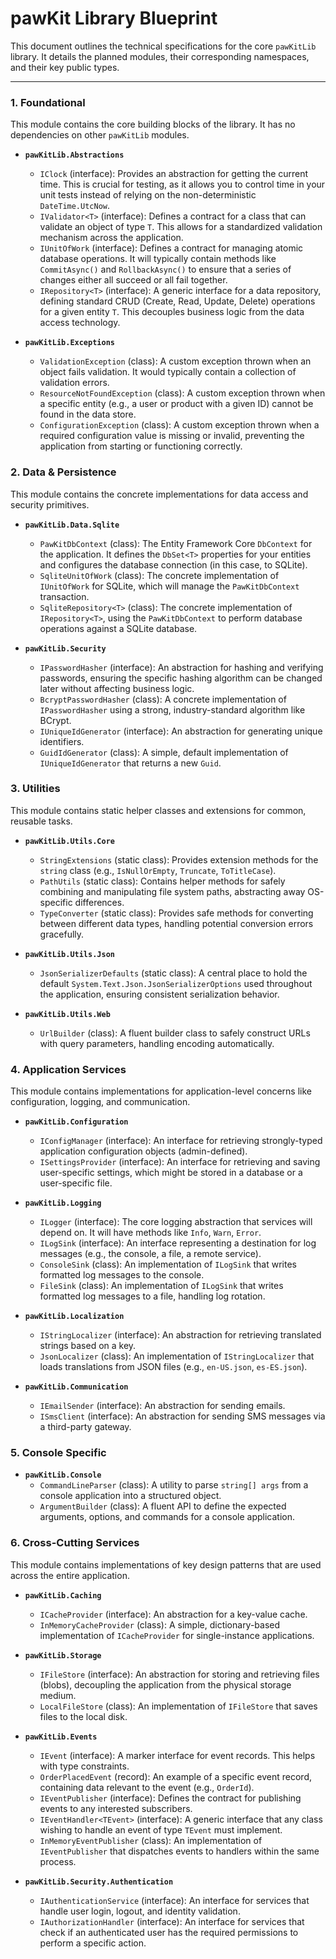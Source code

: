 ﻿# pawKit Library Blueprint

This document outlines the technical specifications for the core `pawKitLib` library. It details the planned modules, their corresponding namespaces, and their key public types.

---

### 1. Foundational

This module contains the core building blocks of the library. It has no dependencies on other `pawKitLib` modules.

*   **`pawKitLib.Abstractions`**
    *   `IClock` (interface): Provides an abstraction for getting the current time. This is crucial for testing, as it allows you to control time in your unit tests instead of relying on the non-deterministic `DateTime.UtcNow`.
    *   `IValidator<T>` (interface): Defines a contract for a class that can validate an object of type `T`. This allows for a standardized validation mechanism across the application.
    *   `IUnitOfWork` (interface): Defines a contract for managing atomic database operations. It will typically contain methods like `CommitAsync()` and `RollbackAsync()` to ensure that a series of changes either all succeed or all fail together.
    *   `IRepository<T>` (interface): A generic interface for a data repository, defining standard CRUD (Create, Read, Update, Delete) operations for a given entity `T`. This decouples business logic from the data access technology.

*   **`pawKitLib.Exceptions`**
    *   `ValidationException` (class): A custom exception thrown when an object fails validation. It would typically contain a collection of validation errors.
    *   `ResourceNotFoundException` (class): A custom exception thrown when a specific entity (e.g., a user or product with a given ID) cannot be found in the data store.
    *   `ConfigurationException` (class): A custom exception thrown when a required configuration value is missing or invalid, preventing the application from starting or functioning correctly.

### 2. Data & Persistence

This module contains the concrete implementations for data access and security primitives.

*   **`pawKitLib.Data.Sqlite`**
    *   `PawKitDbContext` (class): The Entity Framework Core `DbContext` for the application. It defines the `DbSet<T>` properties for your entities and configures the database connection (in this case, to SQLite).
    *   `SqliteUnitOfWork` (class): The concrete implementation of `IUnitOfWork` for SQLite, which will manage the `PawKitDbContext` transaction.
    *   `SqliteRepository<T>` (class): The concrete implementation of `IRepository<T>`, using the `PawKitDbContext` to perform database operations against a SQLite database.

*   **`pawKitLib.Security`**
    *   `IPasswordHasher` (interface): An abstraction for hashing and verifying passwords, ensuring the specific hashing algorithm can be changed later without affecting business logic.
    *   `BcryptPasswordHasher` (class): A concrete implementation of `IPasswordHasher` using a strong, industry-standard algorithm like BCrypt.
    *   `IUniqueIdGenerator` (interface): An abstraction for generating unique identifiers.
    *   `GuidIdGenerator` (class): A simple, default implementation of `IUniqueIdGenerator` that returns a new `Guid`.

### 3. Utilities

This module contains static helper classes and extensions for common, reusable tasks.

*   **`pawKitLib.Utils.Core`**
    *   `StringExtensions` (static class): Provides extension methods for the `string` class (e.g., `IsNullOrEmpty`, `Truncate`, `ToTitleCase`).
    *   `PathUtils` (static class): Contains helper methods for safely combining and manipulating file system paths, abstracting away OS-specific differences.
    *   `TypeConverter` (static class): Provides safe methods for converting between different data types, handling potential conversion errors gracefully.

*   **`pawKitLib.Utils.Json`**
    *   `JsonSerializerDefaults` (static class): A central place to hold the default `System.Text.Json.JsonSerializerOptions` used throughout the application, ensuring consistent serialization behavior.

*   **`pawKitLib.Utils.Web`**
    *   `UrlBuilder` (class): A fluent builder class to safely construct URLs with query parameters, handling encoding automatically.

### 4. Application Services

This module contains implementations for application-level concerns like configuration, logging, and communication.

*   **`pawKitLib.Configuration`**
    *   `IConfigManager` (interface): An interface for retrieving strongly-typed application configuration objects (admin-defined).
    *   `ISettingsProvider` (interface): An interface for retrieving and saving user-specific settings, which might be stored in a database or a user-specific file.

*   **`pawKitLib.Logging`**
    *   `ILogger` (interface): The core logging abstraction that services will depend on. It will have methods like `Info`, `Warn`, `Error`.
    *   `ILogSink` (interface): An interface representing a destination for log messages (e.g., the console, a file, a remote service).
    *   `ConsoleSink` (class): An implementation of `ILogSink` that writes formatted log messages to the console.
    *   `FileSink` (class): An implementation of `ILogSink` that writes formatted log messages to a file, handling log rotation.

*   **`pawKitLib.Localization`**
    *   `IStringLocalizer` (interface): An abstraction for retrieving translated strings based on a key.
    *   `JsonLocalizer` (class): An implementation of `IStringLocalizer` that loads translations from JSON files (e.g., `en-US.json`, `es-ES.json`).

*   **`pawKitLib.Communication`**
    *   `IEmailSender` (interface): An abstraction for sending emails.
    *   `ISmsClient` (interface): An abstraction for sending SMS messages via a third-party gateway.

### 5. Console Specific

*   **`pawKitLib.Console`**
    *   `CommandLineParser` (class): A utility to parse `string[] args` from a console application into a structured object.
    *   `ArgumentBuilder` (class): A fluent API to define the expected arguments, options, and commands for a console application.

### 6. Cross-Cutting Services

This module contains implementations of key design patterns that are used across the entire application.

*   **`pawKitLib.Caching`**
    *   `ICacheProvider` (interface): An abstraction for a key-value cache.
    *   `InMemoryCacheProvider` (class): A simple, dictionary-based implementation of `ICacheProvider` for single-instance applications.

*   **`pawKitLib.Storage`**
    *   `IFileStore` (interface): An abstraction for storing and retrieving files (blobs), decoupling the application from the physical storage medium.
    *   `LocalFileStore` (class): An implementation of `IFileStore` that saves files to the local disk.

*   **`pawKitLib.Events`**
    *   `IEvent` (interface): A marker interface for event records. This helps with type constraints.
    *   `OrderPlacedEvent` (record): An example of a specific event record, containing data relevant to the event (e.g., `OrderId`).
    *   `IEventPublisher` (interface): Defines the contract for publishing events to any interested subscribers.
    *   `IEventHandler<TEvent>` (interface): A generic interface that any class wishing to handle an event of type `TEvent` must implement.
    *   `InMemoryEventPublisher` (class): An implementation of `IEventPublisher` that dispatches events to handlers within the same process.

*   **`pawKitLib.Security.Authentication`**
    *   `IAuthenticationService` (interface): An interface for services that handle user login, logout, and identity validation.
    *   `IAuthorizationHandler` (interface): An interface for services that check if an authenticated user has the required permissions to perform a specific action.